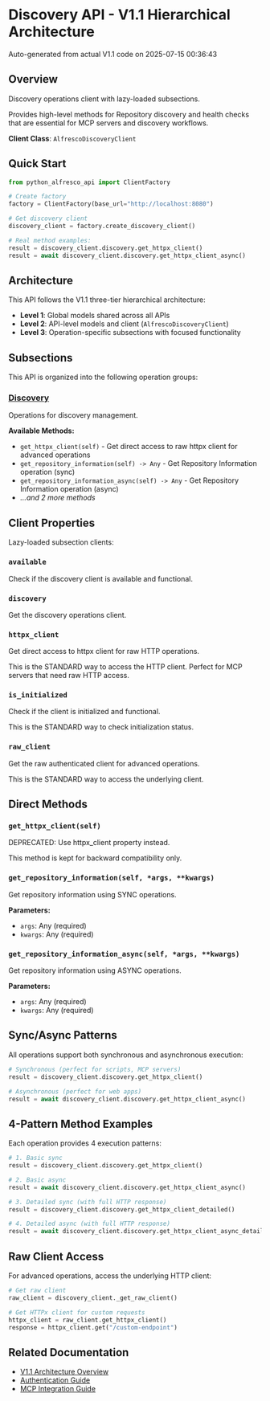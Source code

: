 # Discovery API - V1.1 Hierarchical Architecture

Auto-generated from actual V1.1 code on 2025-07-15 00:36:43

## Overview

Discovery operations client with lazy-loaded subsections.

Provides high-level methods for Repository discovery and health checks
that are essential for MCP servers and discovery workflows.

**Client Class**: `AlfrescoDiscoveryClient`

## Quick Start

```python
from python_alfresco_api import ClientFactory

# Create factory
factory = ClientFactory(base_url="http://localhost:8080")

# Get discovery client
discovery_client = factory.create_discovery_client()

# Real method examples:
result = discovery_client.discovery.get_httpx_client()
result = await discovery_client.discovery.get_httpx_client_async()
```

## Architecture

This API follows the V1.1 three-tier hierarchical architecture:

- **Level 1**: Global models shared across all APIs
- **Level 2**: API-level models and client (`AlfrescoDiscoveryClient`) 
- **Level 3**: Operation-specific subsections with focused functionality

## Subsections

This API is organized into the following operation groups:

### [Discovery](discovery/discovery_api.md)
Operations for discovery management.

**Available Methods:**
- `get_httpx_client(self)` - Get direct access to raw httpx client for advanced operations
- `get_repository_information(self) -> Any` - Get Repository Information operation (sync)
- `get_repository_information_async(self) -> Any` - Get Repository Information operation (async)
- *...and 2 more methods*

## Client Properties

Lazy-loaded subsection clients:

### `available`
Check if the discovery client is available and functional.

### `discovery`
Get the discovery operations client.

### `httpx_client`
Get direct access to httpx client for raw HTTP operations.

This is the STANDARD way to access the HTTP client.
Perfect for MCP servers that need raw HTTP access.

### `is_initialized`
Check if the client is initialized and functional.

This is the STANDARD way to check initialization status.

### `raw_client`
Get the raw authenticated client for advanced operations.

This is the STANDARD way to access the underlying client.

## Direct Methods

### `get_httpx_client(self)`
DEPRECATED: Use httpx_client property instead.

This method is kept for backward compatibility only.

### `get_repository_information(self, *args, **kwargs)`
Get repository information using SYNC operations.

**Parameters:**
- `args`: Any (required)
- `kwargs`: Any (required)

### `get_repository_information_async(self, *args, **kwargs)`
Get repository information using ASYNC operations.

**Parameters:**
- `args`: Any (required)
- `kwargs`: Any (required)

## Sync/Async Patterns

All operations support both synchronous and asynchronous execution:

```python
# Synchronous (perfect for scripts, MCP servers)
result = discovery_client.discovery.get_httpx_client()

# Asynchronous (perfect for web apps)
result = await discovery_client.discovery.get_httpx_client_async()
```

## 4-Pattern Method Examples

Each operation provides 4 execution patterns:

```python
# 1. Basic sync
result = discovery_client.discovery.get_httpx_client()

# 2. Basic async  
result = await discovery_client.discovery.get_httpx_client_async()

# 3. Detailed sync (with full HTTP response)
result = discovery_client.discovery.get_httpx_client_detailed()

# 4. Detailed async (with full HTTP response)
result = await discovery_client.discovery.get_httpx_client_async_detailed_async()
```

## Raw Client Access

For advanced operations, access the underlying HTTP client:

```python
# Get raw client
raw_client = discovery_client._get_raw_client()

# Get HTTPx client for custom requests
httpx_client = raw_client.get_httpx_client()
response = httpx_client.get("/custom-endpoint")
```

## Related Documentation

- [V1.1 Architecture Overview](../clients_doc.md)
- [Authentication Guide](../AUTHENTICATION_GUIDE.md)
- [MCP Integration Guide](../V11_MCP_SYNC_MIGRATION_GUIDE.md)
